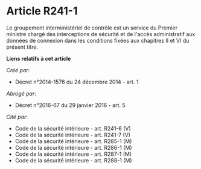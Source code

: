 # Article R241-1

Le groupement interministériel de contrôle est un service du Premier ministre chargé des interceptions de sécurité et de
l'accès administratif aux données de connexion dans les conditions fixées aux chapitres II et VI du présent titre.

**Liens relatifs à cet article**

_Créé par_:

  - Décret n°2014-1576 du 24 décembre 2014 - art. 1

_Abrogé par_:

  - Décret n°2016-67 du 29 janvier 2016 - art. 5

_Cité par_:

  - Code de la sécurité intérieure - art. R241-6 (V)
  - Code de la sécurité intérieure - art. R241-7 (V)
  - Code de la sécurité intérieure - art. R285-1 (M)
  - Code de la sécurité intérieure - art. R286-1 (M)
  - Code de la sécurité intérieure - art. R287-1 (M)
  - Code de la sécurité intérieure - art. R288-1 (M)
